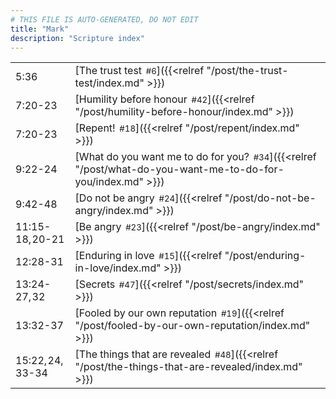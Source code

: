 ```yaml
---
# THIS FILE IS AUTO-GENERATED, DO NOT EDIT
title: "Mark"
description: "Scripture index"
---
```


|  |  |
| --- | --- |
| 5:36 | [The trust test<span style="font-size:smaller; padding-left:0.5em;">#6</span>]({{<relref "/post/the-trust-test/index.md" >}}) |
| 7:20-23 | [Humility before honour<span style="font-size:smaller; padding-left:0.5em;">#42</span>]({{<relref "/post/humility-before-honour/index.md" >}}) |
| 7:20-23 | [Repent!<span style="font-size:smaller; padding-left:0.5em;">#18</span>]({{<relref "/post/repent/index.md" >}}) |
| 9:22-24 | [What do you want me to do for you?<span style="font-size:smaller; padding-left:0.5em;">#34</span>]({{<relref "/post/what-do-you-want-me-to-do-for-you/index.md" >}}) |
| 9:42-48 | [Do not be angry<span style="font-size:smaller; padding-left:0.5em;">#24</span>]({{<relref "/post/do-not-be-angry/index.md" >}}) |
| 11:15-18, 20-21 | [Be angry<span style="font-size:smaller; padding-left:0.5em;">#23</span>]({{<relref "/post/be-angry/index.md" >}}) |
| 12:28-31 | [Enduring in love<span style="font-size:smaller; padding-left:0.5em;">#15</span>]({{<relref "/post/enduring-in-love/index.md" >}}) |
| 13:24-27, 32 | [Secrets<span style="font-size:smaller; padding-left:0.5em;">#47</span>]({{<relref "/post/secrets/index.md" >}}) |
| 13:32-37 | [Fooled by our own reputation<span style="font-size:smaller; padding-left:0.5em;">#19</span>]({{<relref "/post/fooled-by-our-own-reputation/index.md" >}}) |
| 15:22, 24, 33-34 | [The things that are revealed<span style="font-size:smaller; padding-left:0.5em;">#48</span>]({{<relref "/post/the-things-that-are-revealed/index.md" >}}) |
